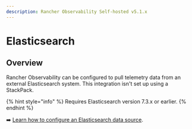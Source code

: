```yaml
---
description: Rancher Observability Self-hosted v5.1.x 
---
```


# Elasticsearch

## Overview

Rancher Observability can be configured to pull telemetry data from an external Elasticsearch system. This integration isn't set up using a StackPack. 

{% hint style="info" %}
Requires Elasticsearch version 7.3.x or earlier.
{% endhint %}

➡️ [Learn how to configure an Elasticsearch data source](/configure/telemetry/data-sources/elasticsearch.md).
